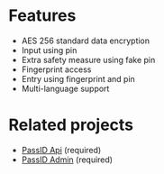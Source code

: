 
# Features 
 -   AES 256 standard data encryption
 -   Input using pin
 -   Extra safety measure using fake pin
 -   Fingerprint access
 -   Entry using fingerprint and pin
 -   Multi-language support
# Related projects 
 - [PassID Api](https://github.com/necipcanguler/PassID-Api) (required)
 - [PassID Admin](https://github.com/necipcanguler/PassID-Admin) (required)